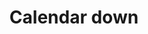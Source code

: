 ---
title: Calendar down
tags: ["calendar", "down", "download", "import", "get"]
icon: calendar-down
svg: '<svg xmlns="http://www.w3.org/2000/svg" width="24" height="24" fill="none" viewBox="0 0 24 24" stroke-width="1.5" stroke-linecap="round" stroke-linejoin="round" stroke="currentColor"><path d="M16.5 5V3m-9 2V3M3.25 8h17.5m-8.747 3.5L12 16.78m2.5-1.933L12 17.5l-2.5-2.653"/><path d="M3 10.044c0-2.115 0-3.173.436-3.981a3.896 3.896 0 0 1 1.748-1.651C6.04 4 7.16 4 9.4 4h5.2c2.24 0 3.36 0 4.216.412.753.362 1.364.94 1.748 1.65.436.81.436 1.868.436 3.983v4.912c0 2.115 0 3.173-.436 3.981a3.896 3.896 0 0 1-1.748 1.651C17.96 21 16.84 21 14.6 21H9.4c-2.24 0-3.36 0-4.216-.412a3.896 3.896 0 0 1-1.748-1.65C3 18.128 3 17.07 3 14.955z"/></svg>'
---